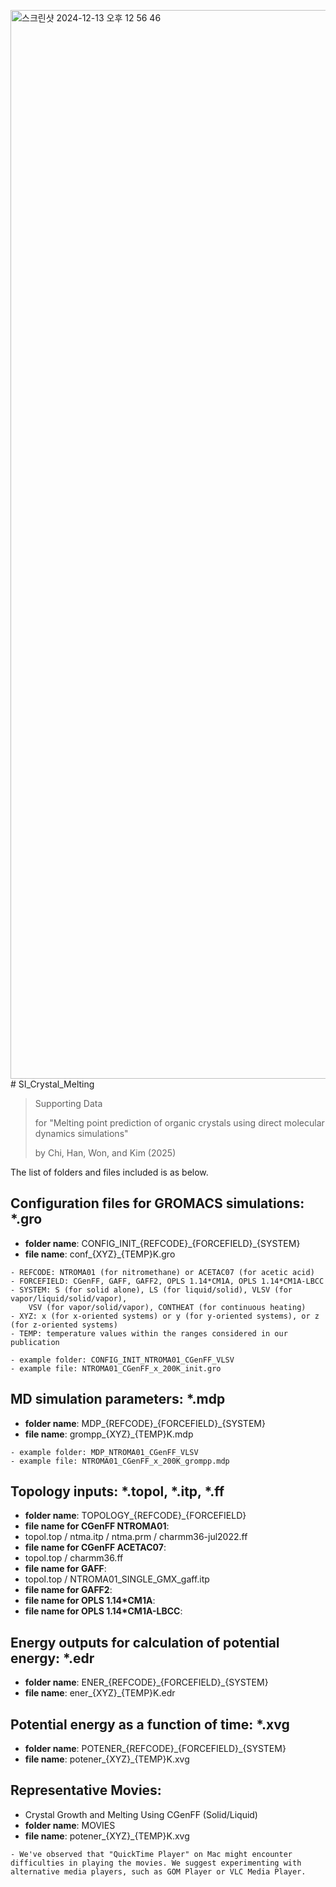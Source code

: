 <img width="1710" alt="스크린샷 2024-12-13 오후 12 56 46" src="https://github.com/user-attachments/assets/c3a1fce7-1cfc-41ef-8c10-a5226104c10a" /># SI_Crystal_Melting

>Supporting Data 
>
>for "Melting point prediction of organic crystals using direct molecular dynamics simulations" 
>
>by Chi, Han, Won, and Kim (2025)

The list of folders and files included is as below.
## Configuration files for GROMACS simulations: *.gro
   - **folder name**: CONFIG\_INIT\_{REFCODE}\_{FORCEFIELD}\_{SYSTEM}
   - **file name**:
       conf\_{XYZ}\_{TEMP}K.gro

	- REFCODE: NTROMA01 (for nitromethane) or ACETAC07 (for acetic acid)
	- FORCEFIELD: CGenFF, GAFF, GAFF2, OPLS 1.14*CM1A, OPLS 1.14*CM1A-LBCC
 	- SYSTEM: S (for solid alone), LS (for liquid/solid), VLSV (for vapor/liquid/solid/vapor), 
  		VSV (for vapor/solid/vapor), CONTHEAT (for continuous heating)
	- XYZ: x (for x-oriented systems) or y (for y-oriented systems), or z (for z-oriented systems)
	- TEMP: temperature values within the ranges considered in our publication

	- example folder: CONFIG_INIT_NTROMA01_CGenFF_VLSV
 	- example file: NTROMA01_CGenFF_x_200K_init.gro
     
## MD simulation parameters: *.mdp
   - **folder name**: MDP\_{REFCODE}\_{FORCEFIELD}\_{SYSTEM}
   - **file name**:
       grompp\_{XYZ}\_{TEMP}K.mdp

	- example folder: MDP_NTROMA01_CGenFF_VLSV
 	- example file: NTROMA01_CGenFF_x_200K_grompp.mdp

## Topology inputs: *.topol, *.itp, *.ff
   - **folder name**: TOPOLOGY\_{REFCODE}\_{FORCEFIELD}
   - **file name for CGenFF NTROMA01**:
   - topol.top / ntma.itp / ntma.prm / charmm36-jul2022.ff
   - **file name for CGenFF ACETAC07**:
   - topol.top / charmm36.ff
   - **file name for GAFF**:
   - topol.top / NTROMA01_SINGLE_GMX_gaff.itp 
   - **file name for GAFF2**:
   - **file name for OPLS 1.14*CM1A**:
   - **file name for OPLS 1.14*CM1A-LBCC**:
     
## Energy outputs for calculation of potential energy: *.edr 
   - **folder name**: ENER\_{REFCODE}\_{FORCEFIELD}\_{SYSTEM}
   - **file name**:
       ener\_{XYZ}\_{TEMP}K.edr

## Potential energy as a function of time: *.xvg 
   - **folder name**: POTENER\_{REFCODE}\_{FORCEFIELD}\_{SYSTEM}
   - **file name**:
       potener\_{XYZ}\_{TEMP}K.xvg

## Representative Movies: 

   - Crystal Growth and Melting Using CGenFF (Solid/Liquid)
   - **folder name**: MOVIES
   - **file name**:
       potener\_{XYZ}\_{TEMP}K.xvg

    - We've observed that "QuickTime Player" on Mac might encounter difficulties in playing the movies. We suggest experimenting with alternative media players, such as GOM Player or VLC Media Player.
